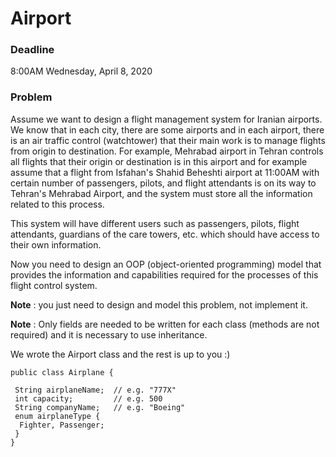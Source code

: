 # Airport


### **Deadline**
8:00AM Wednesday, April 8, 2020


### **Problem**

Assume we want to design a flight management system for Iranian airports.
We know that in each city, there are some airports and in each airport, there is an air traffic control (watchtower) that their main work is to manage flights from origin to destination.
For example, Mehrabad airport in Tehran controls all flights that their origin or destination is in this airport and for example assume that a flight from Isfahan's Shahid Beheshti airport at 11:00AM with certain number of passengers, pilots, and flight attendants is on its way to Tehran's Mehrabad Airport, and the system must store all the information related to this process.

This system will have different users such as passengers, pilots, flight attendants, guardians of the care towers, etc. which should have access to their own information.

Now you need to design an OOP (object-oriented programming) model that provides the information and capabilities required for the processes of this flight control system. 

**Note** : you just need to design and model this problem, not implement it.

**Note** : Only fields are needed to be written for each class (methods are not required) and it is necessary to use inheritance.


We wrote the Airport class and the rest is up to you :)

```
public class Airplane {

 String airplaneName;  // e.g. "777X"
 int capacity;         // e.g. 500
 String companyName;   // e.g. "Boeing"
 enum airplaneType {
  Fighter, Passenger;
 }
}
```
